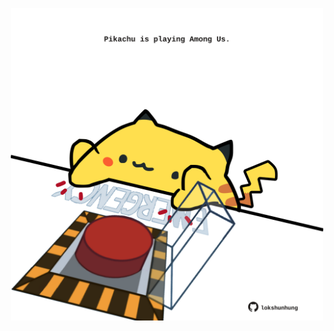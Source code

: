 <!-- built at 29/07/2024, 17:00:54 UTC -->
<p align="center">
  <img width="500" height="500" src="./ReadmeImage.svg">
</p>
